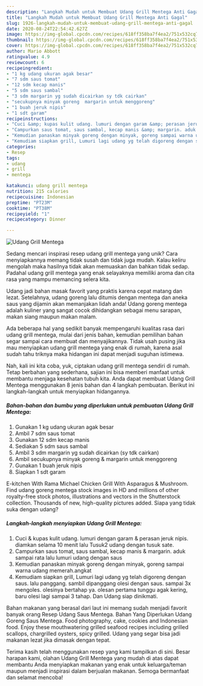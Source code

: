 ```yaml
---
description: "Langkah Mudah untuk Membuat Udang Grill Mentega Anti Gagal"
title: "Langkah Mudah untuk Membuat Udang Grill Mentega Anti Gagal"
slug: 1926-langkah-mudah-untuk-membuat-udang-grill-mentega-anti-gagal
date: 2020-08-24T22:54:42.627Z
image: https://img-global.cpcdn.com/recipes/618ff358ba7f4ea2/751x532cq70/udang-grill-mentega-foto-resep-utama.jpg
thumbnail: https://img-global.cpcdn.com/recipes/618ff358ba7f4ea2/751x532cq70/udang-grill-mentega-foto-resep-utama.jpg
cover: https://img-global.cpcdn.com/recipes/618ff358ba7f4ea2/751x532cq70/udang-grill-mentega-foto-resep-utama.jpg
author: Mario Abbott
ratingvalue: 4.9
reviewcount: 6
recipeingredient:
- "1 kg udang ukuran agak besar"
- "7 sdm saus tomat"
- "12 sdm kecap manis"
- "5 sdm saus sambal"
- "3 sdm margarin yg sudah dicairkan sy tdk cairkan"
- "secukupnya minyak goreng  margarin untuk menggoreng"
- "1 buah jeruk nipis"
- "1 sdt garam"
recipeinstructions:
- "Cuci &amp; kupas kulit udang. lumuri dengan garam &amp; perasan jeruk nipis. diamkan selama 10 menit lalu Tusuk2 udang dengan tusuk sate."
- "Campurkan saus tomat, saus sambal, kecap manis &amp; margarin. aduk sampai rata lalu lumuri udang dengan saus"
- "Kemudian panaskan minyak goreng dengan minyak, goreng sampai warna udang memerah.angkat"
- "Kemudiam siapkan grill, Lumuri lagi udang yg telah digoreng dengan saus. lalu panggang. sambil dipanggang olesi dengan saus. sampai 3x mengoles. olesinya bertahap ya. olesan pertama tunggu agak kering, baru olesi lagi sampai 3 tahap. Dan Udang siap dinikmati."
categories:
- Resep
tags:
- udang
- grill
- mentega

katakunci: udang grill mentega 
nutrition: 215 calories
recipecuisine: Indonesian
preptime: "PT23M"
cooktime: "PT38M"
recipeyield: "1"
recipecategory: Dinner

---
```



![Udang Grill Mentega](https://img-global.cpcdn.com/recipes/618ff358ba7f4ea2/751x532cq70/udang-grill-mentega-foto-resep-utama.jpg)

Sedang mencari inspirasi resep udang grill mentega yang unik? Cara menyiapkannya memang tidak susah dan tidak juga mudah. Kalau keliru mengolah maka hasilnya tidak akan memuaskan dan bahkan tidak sedap. Padahal udang grill mentega yang enak selayaknya memiliki aroma dan cita rasa yang mampu memancing selera kita.

Udang jadi bahan masak favorit yang praktis karena cepat matang dan lezat. Setelahnya, udang goreng lalu ditumis dengan mentega dan aneka saus yang dijamin akan memanjakan lidah anda! Udang goreng mentega adalah kuliner yang sangat cocok dihidangkan sebagai menu sarapan, makan siang maupun makan malam.

Ada beberapa hal yang sedikit banyak mempengaruhi kualitas rasa dari udang grill mentega, mulai dari jenis bahan, kemudian pemilihan bahan segar sampai cara membuat dan menyajikannya. Tidak usah pusing jika mau menyiapkan udang grill mentega yang enak di rumah, karena asal sudah tahu triknya maka hidangan ini dapat menjadi suguhan istimewa.


Nah, kali ini kita coba, yuk, ciptakan udang grill mentega sendiri di rumah. Tetap berbahan yang sederhana, sajian ini bisa memberi manfaat untuk membantu menjaga kesehatan tubuh kita. Anda dapat membuat Udang Grill Mentega menggunakan 8 jenis bahan dan 4 langkah pembuatan. Berikut ini langkah-langkah untuk menyiapkan hidangannya.

<!--inarticleads1-->

##### Bahan-bahan dan bumbu yang diperlukan untuk pembuatan Udang Grill Mentega:

1. Gunakan 1 kg udang ukuran agak besar
1. Ambil 7 sdm saus tomat
1. Gunakan 12 sdm kecap manis
1. Sediakan 5 sdm saus sambal
1. Ambil 3 sdm margarin yg sudah dicairkan (sy tdk cairkan)
1. Ambil secukupnya minyak goreng &amp; margarin untuk menggoreng
1. Gunakan 1 buah jeruk nipis
1. Siapkan 1 sdt garam


E-kitchen With Rama Michael Chicken Grill With Asparagus &amp; Mushroom. Find udang goreng mentega stock images in HD and millions of other royalty-free stock photos, illustrations and vectors in the Shutterstock collection. Thousands of new, high-quality pictures added. Siapa yang tidak suka dengan udang? 

<!--inarticleads2-->

##### Langkah-langkah menyiapkan Udang Grill Mentega:

1. Cuci &amp; kupas kulit udang. lumuri dengan garam &amp; perasan jeruk nipis. diamkan selama 10 menit lalu Tusuk2 udang dengan tusuk sate.
1. Campurkan saus tomat, saus sambal, kecap manis &amp; margarin. aduk sampai rata lalu lumuri udang dengan saus
1. Kemudian panaskan minyak goreng dengan minyak, goreng sampai warna udang memerah.angkat
1. Kemudiam siapkan grill, Lumuri lagi udang yg telah digoreng dengan saus. lalu panggang. sambil dipanggang olesi dengan saus. sampai 3x mengoles. olesinya bertahap ya. olesan pertama tunggu agak kering, baru olesi lagi sampai 3 tahap. Dan Udang siap dinikmati.


Bahan makanan yang berasal dari laut ini memang sudah menjadi favorit banyak orang Resep Udang Saus Mentega. Bahan Yang Diperlukan Udang Goreng Saus Mentega. Food photography, cake, cookies and Indonesian food. Enjoy these mouthwatering grilled seafood recipes including grilled scallops, chargrilled oysters, spicy grilled. Udang yang segar bisa jadi makanan lezat jika dimasak dengan tepat. 

Terima kasih telah menggunakan resep yang kami tampilkan di sini. Besar harapan kami, olahan Udang Grill Mentega yang mudah di atas dapat membantu Anda menyiapkan makanan yang enak untuk keluarga/teman maupun menjadi inspirasi dalam berjualan makanan. Semoga bermanfaat dan selamat mencoba!
